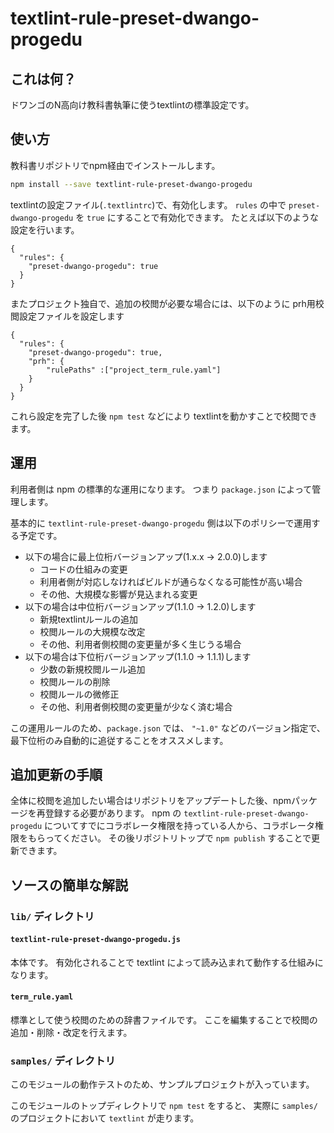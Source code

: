 textlint-rule-preset-dwango-progedu
=====================================

これは何？
------------------------------

ドワンゴのN高向け教科書執筆に使うtextlintの標準設定です。

使い方
------------------------------

教科書リポジトリでnpm経由でインストールします。

```sh
npm install --save textlint-rule-preset-dwango-progedu
```

textlintの設定ファイル(`.textlintrc`)で、有効化します。
`rules` の中で `preset-dwango-progedu` を `true` にすることで有効化できます。
たとえば以下のような設定を行います。

```
{
  "rules": {
    "preset-dwango-progedu": true
  }
}
```

またプロジェクト独自で、追加の校閲が必要な場合には、以下のように prh用校閲設定ファイルを設定します

```
{
  "rules": {
    "preset-dwango-progedu": true,
    "prh": {
        "rulePaths" :["project_term_rule.yaml"]
    }
  }
}
```

これら設定を完了した後 `npm test` などにより textlintを動かすことで校閲できます。


運用
------------------------------

利用者側は npm の標準的な運用になります。
つまり `package.json` によって管理します。

基本的に `textlint-rule-preset-dwango-progedu` 側は以下のポリシーで運用する予定です。

- 以下の場合に最上位桁バージョンアップ(1.x.x -> 2.0.0)します
    - コードの仕組みの変更
    - 利用者側が対応しなければビルドが通らなくなる可能性が高い場合
    - その他、大規模な影響が見込まれる変更
- 以下の場合は中位桁バージョンアップ(1.1.0 -> 1.2.0)します
    - 新規textlintルールの追加
    - 校閲ルールの大規模な改定
    - その他、利用者側校閲の変更量が多く生じうる場合
- 以下の場合は下位桁バージョンアップ(1.1.0 -> 1.1.1)します
    - 少数の新規校閲ルール追加
    - 校閲ルールの削除
    - 校閲ルールの微修正
    - その他、利用者側校閲の変更量が少なく済む場合

この運用ルールのため、`package.json` では、 `"~1.0"` などのバージョン指定で、最下位桁のみ自動的に追従することをオススメします。


追加更新の手順
------------------------------

全体に校閲を追加したい場合はリポジトリをアップデートした後、npmパッケージを再登録する必要があります。
npm の `textlint-rule-preset-dwango-progedu` についてすでにコラボレータ権限を持っている人から、コラボレータ権限をもらってください。
その後リポジトリトップで `npm publish` することで更新できます。

ソースの簡単な解説
------------------------------

### `lib/` ディレクトリ

#### `textlint-rule-preset-dwango-progedu.js`

本体です。
有効化されることで textlint によって読み込まれて動作する仕組みになります。

#### `term_rule.yaml`

標準として使う校閲のための辞書ファイルです。
ここを編集することで校閲の追加・削除・改定を行えます。


### `samples/` ディレクトリ

このモジュールの動作テストのため、サンプルプロジェクトが入っています。

このモジュールのトップディレクトリで `npm test` をすると、
実際に `samples/` のプロジェクトにおいて `textlint` が走ります。
